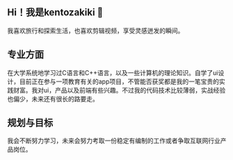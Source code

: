 ## Hi！我是kentozakiki 👋
我喜欢旅行和探索生活，也喜欢剪辑视频，享受灵感迸发的瞬间。
## 专业方面
在大学系统地学习过C语言和C++语言，以及一些计算机的理论知识。自学了ui设计，目前正在参与一项教育有关的app项目，不管能否获奖都是我的一笔宝贵的实践财富。我对ui，产品以及前端有些兴趣。不过我的代码技术比较薄弱，实战经验也偏少，未来还有很长的路要走。
## 规划与目标
我会不断努力学习，未来会努力考取一份稳定有编制的工作或者争取互联网行业产品岗位。
<!--
**kentozakiki/kentozakiki** is a ✨ _special_ ✨ repository because its `README.md` (this file) appears on your GitHub profile.

Here are some ideas to get you started:

- 🔭 I’m currently working on ...
- 🌱 I’m currently learning ...
- 👯 I’m looking to collaborate on ...
- 🤔 I’m looking for help with ...
- 💬 Ask me about ...
- 📫 How to reach me: ...
- 😄 Pronouns: ...
- ⚡ Fun fact: ...
-->
